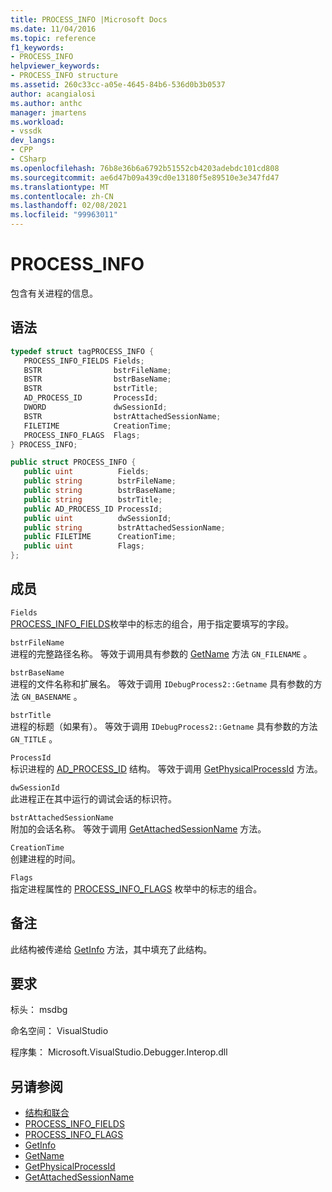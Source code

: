 ```yaml
---
title: PROCESS_INFO |Microsoft Docs
ms.date: 11/04/2016
ms.topic: reference
f1_keywords:
- PROCESS_INFO
helpviewer_keywords:
- PROCESS_INFO structure
ms.assetid: 260c33cc-a05e-4645-84b6-536d0b3b0537
author: acangialosi
ms.author: anthc
manager: jmartens
ms.workload:
- vssdk
dev_langs:
- CPP
- CSharp
ms.openlocfilehash: 76b8e36b6a6792b51552cb4203adebdc101cd808
ms.sourcegitcommit: ae6d47b09a439cd0e13180f5e89510e3e347fd47
ms.translationtype: MT
ms.contentlocale: zh-CN
ms.lasthandoff: 02/08/2021
ms.locfileid: "99963011"
---
```

# <a name="process_info"></a>PROCESS_INFO
包含有关进程的信息。

## <a name="syntax"></a>语法

```cpp
typedef struct tagPROCESS_INFO { 
   PROCESS_INFO_FIELDS Fields;
   BSTR                bstrFileName;
   BSTR                bstrBaseName;
   BSTR                bstrTitle;
   AD_PROCESS_ID       ProcessId;
   DWORD               dwSessionId;
   BSTR                bstrAttachedSessionName;
   FILETIME            CreationTime;
   PROCESS_INFO_FLAGS  Flags;
} PROCESS_INFO;
```

```csharp
public struct PROCESS_INFO { 
   public uint          Fields;
   public string        bstrFileName;
   public string        bstrBaseName;
   public string        bstrTitle;
   public AD_PROCESS_ID ProcessId;
   public uint          dwSessionId;
   public string        bstrAttachedSessionName;
   public FILETIME      CreationTime;
   public uint          Flags;
};
```

## <a name="members"></a>成员
 `Fields`\
 [PROCESS_INFO_FIELDS](../../../extensibility/debugger/reference/process-info-fields.md)枚举中的标志的组合，用于指定要填写的字段。

 `bstrFileName`\
 进程的完整路径名称。 等效于调用具有参数的 [GetName](../../../extensibility/debugger/reference/idebugprocess2-getname.md) 方法 `GN_FILENAME` 。

 `bstrBaseName`\
 进程的文件名称和扩展名。 等效于调用 `IDebugProcess2::Getname` 具有参数的方法 `GN_BASENAME` 。

 `bstrTitle`\
 进程的标题（如果有）。 等效于调用 `IDebugProcess2::Getname` 具有参数的方法 `GN_TITLE` 。

 `ProcessId`\
 标识进程的 [AD_PROCESS_ID](../../../extensibility/debugger/reference/ad-process-id.md) 结构。 等效于调用 [GetPhysicalProcessId](../../../extensibility/debugger/reference/idebugprocess2-getphysicalprocessid.md) 方法。

 `dwSessionId`\
 此进程正在其中运行的调试会话的标识符。

 `bstrAttachedSessionName`\
 附加的会话名称。 等效于调用 [GetAttachedSessionName](../../../extensibility/debugger/reference/idebugprocess2-getattachedsessionname.md) 方法。

 `CreationTime`\
 创建进程的时间。

 `Flags`\
 指定进程属性的 [PROCESS_INFO_FLAGS](../../../extensibility/debugger/reference/process-info-flags.md) 枚举中的标志的组合。

## <a name="remarks"></a>备注
 此结构被传递给 [GetInfo](../../../extensibility/debugger/reference/idebugprocess2-getinfo.md) 方法，其中填充了此结构。

## <a name="requirements"></a>要求
 标头： msdbg

 命名空间： VisualStudio

 程序集： Microsoft.VisualStudio.Debugger.Interop.dll

## <a name="see-also"></a>另请参阅
- [结构和联合](../../../extensibility/debugger/reference/structures-and-unions.md)
- [PROCESS_INFO_FIELDS](../../../extensibility/debugger/reference/process-info-fields.md)
- [PROCESS_INFO_FLAGS](../../../extensibility/debugger/reference/process-info-flags.md)
- [GetInfo](../../../extensibility/debugger/reference/idebugprocess2-getinfo.md)
- [GetName](../../../extensibility/debugger/reference/idebugprocess2-getname.md)
- [GetPhysicalProcessId](../../../extensibility/debugger/reference/idebugprocess2-getphysicalprocessid.md)
- [GetAttachedSessionName](../../../extensibility/debugger/reference/idebugprocess2-getattachedsessionname.md)
